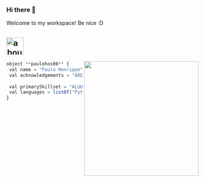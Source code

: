 ### Hi there 👋

Welcome to my workspace! Be nice :D

## <img width="45" alt="about" src="https://raw.github.com/elizarov/elizarov/master/about.png">

<img align="right" width="300" src="https://i2.wp.com/allhtaccess.info/wp-content/uploads/2018/03/programming.gif?fit=1281%2C716&ssl=1" />

```javascript
object **paulohos06** {
 val name = "Paulo Henrique"
 val acknowledgements = "ÁREA DE CONHECIMENTO"
 
 val primarySkillset = "ALGUMAS HABILIDADES"
 val languages = listOf("Python", "JavaScript", "Shell Script") 
}
```

<!--
**paulohos06/paulohos06** is a ✨ _special_ ✨ repository because its `README.md` (this file) appears on your GitHub profile.

Here are some ideas to get you started:

- 🔭 I’m currently working on ...
- 🌱 I’m currently learning ...
- 👯 I’m looking to collaborate on ...
- 🤔 I’m looking for help with ...
- 💬 Ask me about ...
- 📫 How to reach me: ...
- 😄 Pronouns: ...
- ⚡ Fun fact: ...
-->
